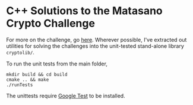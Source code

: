 C++ Solutions to the Matasano Crypto Challenge
==============================================
For more on the challenge, go [here](http://cryptopals.com/).  Wherever possible,
I've extracted out utilities for solving the challenges into the unit-tested
stand-alone library `cryptolib/`.

To run the unit tests from the main folder,

```
mkdir build && cd build
cmake .. && make
./runTests
```

The unittests require [Google Test](https://github.com/google/googletest/) to be installed.

